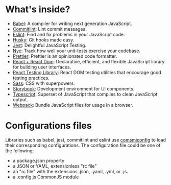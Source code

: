# What's inside?

- [Babel](https://github.com/babel/babel): A compiler for writing next generation JavaScript.
- [Commitlint](https://github.com/conventional-changelog/commitlint/#what-is-commitlint): Lint commit messages.
- [Eslint](https://github.com/eslint/eslint): Find and fix problems in your JavaScript code.
- [Husky](https://github.com/typicode/husky): Git hooks made easy.
- [Jest](https://github.com/facebook/jest): Delightful JavaScript Testing.
- [Nyc](https://github.com/istanbuljs/nyc): Track how well your unit-tests exercise your codebase.
- [Prettier](https://github.com/prettier/prettier): Prettier is an opinionated code formatter.
- [React + React Dom](https://github.com/facebook/react): Declarative, efficient, and flexible JavaScript library for building user interfaces.
- [React Testing Library](https://github.com/testing-library/react-testing-library): React DOM testing utilities that encourage good testing practices.
- [Sass](https://github.com/sass/sass): CSS with superpowers.
- [Storybook](https://github.com/storybookjs/storybook): Development environment for UI components.
- [Typescript](https://github.com/microsoft/TypeScript): Superset of JavaScript that compiles to clean JavaScript output.
- [Webpack](https://github.com/webpack/webpack): Bundle JavaScript files for usage in a browser.

# Configurations files

Libraries such as babel, jest, commitlint and eslint use [comsmiconfig](https://github.com/davidtheclark/cosmiconfig) to load their corresponding configurations. The configuration file could be one of the following:

- a package.json property
- a JSON or YAML, extensionless "rc file"
- an "rc file" with the extensions .json, .yaml, .yml, or .js.
- a .config.js CommonJS module
